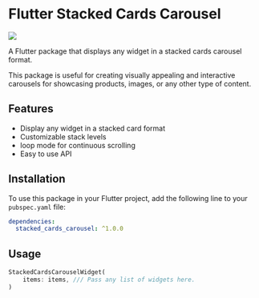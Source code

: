 # Flutter Stacked Cards Carousel

![](https://github.com/shreejeetp/stacked-cards-carousel-flutter/blob/main/demo.gif?raw=true)

A Flutter package that displays any widget in a stacked cards carousel format.

This package is useful for creating visually appealing and interactive carousels for showcasing products, images, or any other type of content.

## Features

- Display any widget in a stacked card format
- Customizable stack levels
- loop mode for continuous scrolling
- Easy to use API

## Installation

To use this package in your Flutter project, add the following line to your `pubspec.yaml` file:

```yaml
dependencies:
  stacked_cards_carousel: ^1.0.0
```

## Usage

```dart
StackedCardsCarouselWidget(
    items: items, /// Pass any list of widgets here.
)
```
